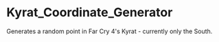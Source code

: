 # Kyrat_Coordinate_Generator
Generates a random point in Far Cry 4's Kyrat - currently only the South.
